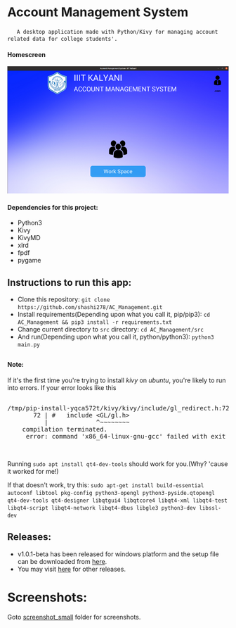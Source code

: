 # Account Management System
       A desktop application made with Python/Kivy for managing account related data for college students'.

#### Homescreen
![1](screenshot_small/1.png)

#### Dependencies for this project:
* Python3
* Kivy
* KivyMD
* xlrd
* fpdf
* pygame

Instructions to run this app:
---------------------------------------------
* Clone this repository: `git clone https://github.com/shashi278/AC_Management.git`
* Install requirements(Depending upon what you call it, pip/pip3): `cd AC_Management && pip3 install -r requirements.txt`
* Change current directory to `src` directory: `cd AC_Management/src`
* And run(Depending upon what you call it, python/python3): `python3 main.py`

##
#### Note:
If it's the first time you're trying to install *kivy* on *ubuntu*, you're likely to run into errors.
If your error looks like this

<pre>

/tmp/pip-install-yqca572t/kivy/kivy/include/gl_redirect.h:72:13: fatal error: GL/gl.h: No such file or directory
       72 | #   include &lt;GL/gl.h&gt;
          |             ^~~~~~~~~
    compilation terminated.
     error: command 'x86_64-linux-gnu-gcc' failed with exit status 1
     
 </pre>

Running `sudo apt install qt4-dev-tools` should work for you.(Why? 'cause it worked for me!)

If that doesn't work, try this:
`sudo apt-get install build-essential autoconf libtool pkg-config python3-opengl python3-pyside.qtopengl qt4-dev-tools qt4-designer libqtgui4 libqtcore4 libqt4-xml libqt4-test libqt4-script libqt4-network libqt4-dbus libgle3 python3-dev libssl-dev`

Releases:
---------
* v1.0.1-beta has been released for windows platform and the setup file can be downloaded from [here](https://github.com/shashi278/AC_Management/releases/download/1.0.1/setup.exe).
* You may visit [here](https://github.com/shashi278/AC_Management/releases) for other releases.

Screenshots:
===========
Goto [screenshot_small](https://github.com/shashi278/AC_Management/tree/master/screenshot_small) folder for screenshots.
